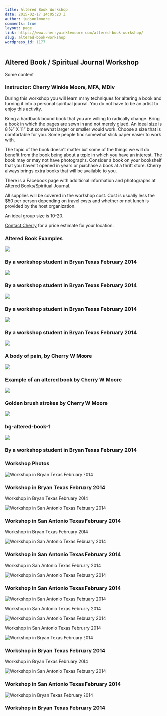 ```yaml
---
title: Altered Book Workshop
date: 2015-02-17 14:05:23 Z
author: judsonlmoore
comments: true
layout: page
link: https://www.cherrywinklemoore.com/altered-book-workshop/
slug: altered-book-workshop
wordpress_id: 1177
---
```


## Altered Book / Spiritual Journal Workshop

Some content

### Instructor: Cherry Winkle Moore, MFA, MDiv

During this workshop you will learn many techniques for altering a book and turning it into a personal spiritual journal. You do not have to be an artist to enjoy this activity.

Bring a hardback bound book that you are willing to radically change. Bring a book in which the pages are sewn in and not merely glued. An ideal size is 8 ½” X 11” but somewhat larger or smaller would work. Choose a size that is comfortable for you. Some people find somewhat slick paper easier to work with.

The topic of the book doesn’t matter but some of the things we will do benefit from the book being about a topic in which you have an interest. The book may or may not have photographs. Consider a book on your bookshelf that you haven’t opened in years or purchase a book at a thrift store. Cherry always brings extra books that will be available to you.

There is a Facebook page with additional information and photographs at Altered Books/Spiritual Journal.

All supplies will be covered in the workshop cost. Cost is usually less the $50 per person depending on travel costs and whether or not lunch is provided by the host organization.

An ideal group size is 10-20.

[Contact Cherry](https://www.cherrywinklemoore.com/contact/) for a price estimate for your location.

### Altered Book Examples

<img src="/uploads/FullSizeRender-1.jpg" />
<h3>By a workshop student in Bryan Texas February 2014</h3>

<img src="/uploads/altered-book-student-work-bryan-tx-4.jpg" />
<h3>By a workshop student in Bryan Texas February 2014</h3>

<img src="/uploads/altered-book-student-work-bryan-tx-1.jpg" />
<h3>By a workshop student in Bryan Texas February 2014</h3>

<img src="/uploads/altered-book-student-work-bryan-tx-2.jpg" />
<h3>By a workshop student in Bryan Texas February 2014</h3>

<img src="/uploads/bg-body-pain.jpg" />
<h3>A body of pain, by Cherry W Moore</h3>

<img src="/uploads/bg-altered-book-2-e1424183399895.jpg" />
<h3>Example of an altered book by Cherry W Moore</h3>

<img src="/uploads/bg-gold-e1424110306470.jpg" />
<h3>Golden brush strokes by Cherry W Moore</h3>

<img src="/uploads/bg-altered-book-1.jpg" />
<h3>bg-altered-book-1</h3>

<img src="/uploads/altered-book-student-work-bryan-tx-3.jpg" />
<h3>By a workshop student in Bryan Texas February 2014</h3>

### Workshop Photos

<img src="/uploads/workshop-bryan-tx-2014-3.jpg" alt="Workshop in Bryan Texas February 2014" />
<h3>Workshop in Bryan Texas February 2014</h3>
<p>Workshop in Bryan Texas February 2014</p>

<img src="/uploads/workshop-sa-tx-2014-3.jpg" alt="Workshop in San Antonio Texas February 2014" />
<h3>Workshop in San Antonio Texas February 2014</h3>
<p>Workshop in Bryan Texas February 2014</p>

<img src="/uploads/workshop-sa-tx-2014-1-e1424647771864.jpg" alt="Workshop in San Antonio Texas February 2014" />
<h3>Workshop in San Antonio Texas February 2014</h3>
<p>Workshop in San Antonio Texas February 2014</p>

<img src="/uploads/workshop-sa-tx-2014-4.jpg" alt="Workshop in San Antonio Texas February 2014" />
<h3>Workshop in San Antonio Texas February 2014</h3>

<img src="/uploads/workshop-sa-tx-2014-2.jpg" alt="Workshop in San Antonio Texas February 2014" />
<p>Workshop in San Antonio Texas February 2014</p>

<img src="/uploads/workshop-sa-tx-2014-5.jpg" alt="Workshop in San Antonio Texas February 2014" />
<p>Workshop in San Antonio Texas February 2014</p>

<img src="/uploads/workshop-bryan-tx-2014-2.jpg" alt="Workshop in Bryan Texas February 2014" />
<h3>Workshop in Bryan Texas February 2014</h3>
<p>Workshop in Bryan Texas February 2014</p>

<img src="/uploads/workshop-sa-tx-2014-6.jpg" alt="Workshop in San Antonio Texas February 2014" />
<h3>Workshop in San Antonio Texas February 2014</h3>

<img src="/uploads/workshop-bryan-tx-2014-4.jpg" alt="Workshop in Bryan Texas February 2014" />
<h3>Workshop in Bryan Texas February 2014</h3>
